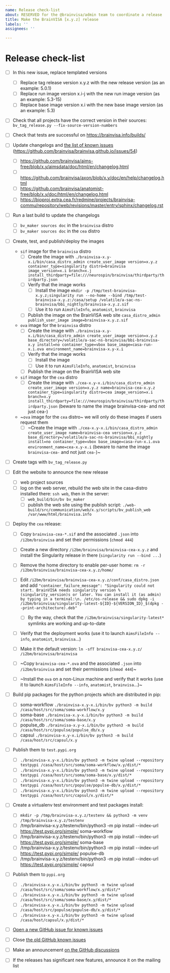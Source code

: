 ```yaml
---
name: Release check-list
about: RESERVED for the @brainvisa/admin team to coordinate a release
title: Make the BrainVISA [x.y.z] release
labels: ''
assignees: ''

---
```


# Release check-list

- [ ] In this new issue, replace templated versions
  - [ ] Replace tag release version x.y.z with the new release version (as an example: 5.0.1)
  - [ ] Replace run image version x.i-j with the new run image version (as an example: 5.3-15)
  - [ ] Replace base image version x.i with the new base image version (as an example: 5.3)

- [ ] Check that all projects have the correct version in their sources: `bv_tag_release.py --fix-source-version-numbers`

- [ ] Check that tests are successful on https://brainvisa.info/builds/

- [ ] Update changelogs and [the list of known issues](https://github.com/brainvisa/brainvisa.github.io/issues?q=%22Known+issues+of+BrainVISA%22+is%3Aissue+is%3Aopen) (https://github.com/brainvisa/brainvisa.github.io/issues/54)
  - [ ] https://github.com/brainvisa/aims-free/blob/x.y/aimsdata/doc/html/en/changelog.html
  - [ ] https://github.com/brainvisa/axon/blob/x.y/doc/en/help/changelog.html
  - [ ] https://github.com/brainvisa/anatomist-free/blob/x.y/doc/html/en/changelog.html
  - [ ] https://bioproj.extra.cea.fr/redmine/projects/brainvisa-commu/repository/web/revisions/master/entry/sphinx/changelog.rst

- [ ] Run a last build to update the changelogs 
  - [ ] `bv_maker sources doc` in the `brainvisa` distro
  - [ ] `bv_maker sources doc` in the `cea` distro

- [ ] Create, test, and publish/deploy the images
  - `sif` image for the `brainvisa` distro
    - [ ] Create the image with `./brainvisa-x.y-x.i/bin/casa_distro_admin create_user_image version=x.y.z container_type=singularity distro=brainvisa image_version=x.i branch=x.j install_thirdparty=file:///neurospin/brainvisa/thirdparty/thirdparty.json`
    - [ ] Verify that the image works
      - [ ] Install the image
	        `mkdir -p /tmp/test-brainvisa-x.y.z;singularity run --no-home --bind /tmp/test-brainvisa-x.y.z:/casa/setup /volatile/a-sac-ns-brainvisa/bbi_nightly/brainvisa-x.y.z.sif`
      - [ ] Use it to run `AimsFileInfo`, `anatomist`, `brainvisa`
    - [ ] Publish the image on the BrainVISA web site
	      `casa_distro_admin publish_user_image image=brainvisa-x.y.z.sif`

  - `ova` image for the `brainvisa` distro
    - [ ] Create the image with `./brainvisa-x.y-x.i/bin/casa_distro_admin create_user_image version=x.y.z base_directory=/volatile/a-sac-ns-brainvisa/bbi-brainvisa-x.y install=no container_type=vbox base_image=casa-run-x.i.ova environment_name=brainvisa-x.y-x.i`
    - [ ] Verify that the image works
      - [ ] Install the image
      - [ ] Use it to run `AimsFileInfo`, `anatomist`, `brainvisa`
    - [ ] Publish the image on the BrainVISA web site

  - `sif` image for the `cea` distro
    - [ ] Create the image with `./cea-x.y-x.i/bin/casa_distro_admin create_user_image version=x.y.z name=brainvisa-cea-x.y.z container_type=singularity distro=cea image_version=x.i branch=x.y install_thirdparty=file:///neurospin/brainvisa/thirdparty/thirdparty.json` (beware to name the image brainvisa-cea- and not just cea-)

  - ~`ova` image for the `cea` distro~ we will only do these images if users request them
    - [ ] ~Create the image with `./cea-x.y-x.i/bin/casa_distro_admin create_user_image name=brainvisa-cea version=x.y.z base_directory=/volatile/a-sac-ns-brainvisa/bbi_nightly install=no container_type=vbox base_image=casa-run-x.i.ova environment_name=cea-x.y-x.i` (beware to name the image `brainvisa-cea-` and not just `cea-`)~

- [ ] Create tags with `bv_tag_release.py`

- [ ] Edit the website to announce the new release
  - [ ] web project sources
  - [ ] log on the web server, rebuild the web site in the casa-distro installed there: `ssh web`, then in the server:
    - [ ] `web_build/bin/bv bv_maker`
    - [ ] publish the web site using the publish script: `./web-build/src/communication/web/x.y/scripts/bv_publish_web /var/www/html/brainvisa.info`

- [ ] Deploy the `cea` release:
  - [ ] Copy `brainvisa-cea-*.sif` and the associated `.json` into `/i2bm/brainvisa` and set their permissions (`chmod 444`)
  - [ ] Create a new directory `/i2bm/brainvisa/brainvisa-cea-x.y.z` and install the Singularity release in there (`singularity run --bind ...`)
  - [ ] Remove the home directory to enable per-user home: `rm -r /i2bm/brainvisa/brainvisa-cea-x.y.z/home/`
  - [ ] Edit `/i2bm/brainvisa/brainvisa-cea-x.y.z/conf/casa_distro.json` and add `"container_failure_message": "Singularity could not start. BrainVISA needs singularity version %(singularity_version)s or later. You can install it (as admin) by typing in a terminal:\n. /etc/os-release && sudo dpkg -i /i2bm/brainvisa/singularity-latest-${ID}-${VERSION_ID}_$(dpkg --print-architecture).deb"`
    - [ ] By the way, check that the `/i2bm/brainvisa/singularity-latest*` symlinks are working and up-to-date
  - [ ] Verify that the deployment works (use it to launch `AimsFileInfo --info`, `anatomist`, `brainvisa`...)
  - [ ] Make it the default version: `ln -sfT brainvisa-cea-x.y.z/ /i2bm/brainvisa/brainvisa`
  - [ ] ~Copy `brainvisa-cea-*.ova` and the associated `.json` into `/i2bm/brainvisa` and set their permissions (`chmod 444`)~
  - [ ] ~Install the `ova` on a non-Linux machine and verify that it works (use it to launch `AimsFileInfo --info`, `anatomist`, `brainvisa`...)~


- [ ] Build pip packages for the python projects which are distributed in pip:
  - [ ] soma-workflow 
         `./brainvisa-x.y-x.i/bin/bv python3 -m build /casa/host/src/soma/soma-workflow/x.y`
  - [ ] soma-base
         `./brainvisa-x.y-x.i/bin/bv python3 -m build /casa/host/src/soma/soma-base/x.y`
  - [ ] populse_db
         `./brainvisa-x.y-x.i/bin/bv python3 -m build /casa/host/src/populse/populse_db/x.y`
  - [ ] capsul
         `./brainvisa-x.y-x.i/bin/bv python3 -m build /casa/host/src/capsul/x.y`

- [ ] Publish them to `test.pypi.org`
  - [ ] `./brainvisa-x.y-x.i/bin/bv python3 -m twine upload --repository testpypi /casa/host/src/soma/soma-workflow/x.y/dist/*`
  - [ ] `./brainvisa-x.y-x.i/bin/bv python3 -m twine upload --repository testpypi /casa/host/src/soma/soma-base/x.y/dist/*`
  - [ ] `./brainvisa-x.y-x.i/bin/bv python3 -m twine upload --repository testpypi /casa/host/src/populse/populse-db/x.y/dist/*`
  - [ ] `./brainvisa-x.y-x.i/bin/bv python3 -m twine upload --repository testpypi /casa/host/src/capsul/x.y/dist/*`

- [ ] Create a virtualenv test environment and test packages install:
  - [ ] `mkdir -p /tmp/brainvisa-x.y.z/testenv && python3 -m venv /tmp/brainvisa-x.y.z/testenv`
  - [ ] /tmp/brainvisa-x.y.z/testenv/bin/python3 -m pip install --index-url https://test.pypi.org/simple/ soma-workflow
  - [ ] /tmp/brainvisa-x.y.z/testenv/bin/python3 -m pip install --index-url https://test.pypi.org/simple/ soma-base
  - [ ] /tmp/brainvisa-x.y.z/testenv/bin/python3 -m pip install --index-url https://test.pypi.org/simple/ populse-db
  - [ ] /tmp/brainvisa-x.y.z/testenv/bin/python3 -m pip install --index-url https://test.pypi.org/simple/ capsul

- [ ] Publish them to `pypi.org`
  - [ ] `./brainvisa-x.y-x.i/bin/bv python3 -m twine upload /casa/host/src/soma/soma-workflow/x.y/dist/*`
  - [ ] `./brainvisa-x.y-x.i/bin/bv python3 -m twine upload /casa/host/src/soma/soma-base/x.y/dist/*`
  - [ ] `./brainvisa-x.y-x.i/bin/bv python3 -m twine upload /casa/host/src/populse/populse-db/x.y/dist/*`
  - [ ] `./brainvisa-x.y-x.i/bin/bv python3 -m twine upload /casa/host/capsul/x.y/dist/*`
  
- [ ] [Open a new GitHub issue for known issues](https://github.com/brainvisa/brainvisa.github.io/issues/new?template=known-issues-of-a-brainvisa-release.md&title=Known+issues+for+BrainVISA+x.y.z)

- [ ] Close [the old GitHub known issues](https://github.com/brainvisa/brainvisa.github.io/issues?q=%22Known+issues+of+BrainVISA%22+is%3Aissue+is%3Aopen)

- [ ] Make an announcement [on the GitHub discussions](https://github.com/brainvisa/brainvisa.github.io/discussions/new)

- [ ] If the releases has significant new features, announce it on the mailing list
